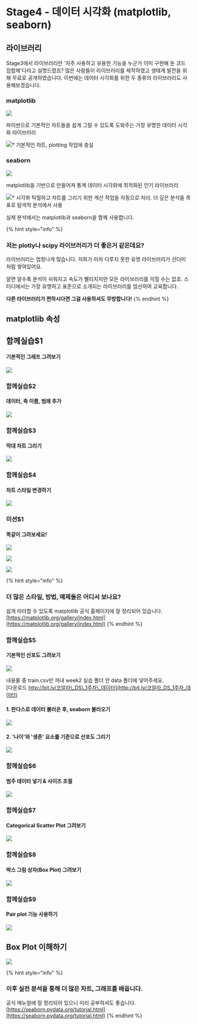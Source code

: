 # Stage4 - 데이터 시각화 \(matplotlib, seaborn\)

## 라이브러리

Stage3에서 라이브러리란 '자주 사용하고 유용한 기능을 누군가 이미 구현해 둔 코드 집합체'다라고 설명드렸죠? 많은 사람들이 라이브러리를 제작하였고 생태계 발전을 위해 무료로 공개하였습니다. 이번에는 데이터 시각화를 위한 두 종류의 라이브러리도 사용해보겠습니다.

### matplotlib

![](../.gitbook/assets/image-352.png)

파이썬으로 기본적인 차트들을 쉽게 그릴 수 있도록 도와주는 가장 유명한 데이터 시각화 라이브러리

![\* &#xAE30;&#xBCF8;&#xC801;&#xC778; &#xCC28;&#xD2B8;, plotting &#xC791;&#xC5C5;&#xC5D0; &#xCDA9;&#xC2E4;](../.gitbook/assets/image-146.png)

### seaborn

![](../.gitbook/assets/image-58.png)

matplotlib을 기반으로 만들어져 통계 데이터 시각화에 최적화된 인기 라이브러리

![\* &#xC2DC;&#xAC01;&#xD654; &#xD0C1;&#xC6D4;&#xD558;&#xACE0; &#xCC28;&#xD2B8;&#xB97C; &#xADF8;&#xB9AC;&#xAE30; &#xC704;&#xD55C; &#xACC4;&#xC0B0; &#xC791;&#xC5C5;&#xC744; &#xC790;&#xB3D9;&#xC73C;&#xB85C; &#xCC98;&#xB9AC;.&#x2028;&#xB354; &#xAE4A;&#xC740; &#xBD84;&#xC11D;&#xC744; &#xBAA9;&#xD45C;&#xB85C; &#xD0D0;&#xC0C9;&#xC801; &#xBD84;&#xC11D;&#xC5D0;&#xC11C; &#xC0AC;&#xC6A9;](../.gitbook/assets/image-175.png)

실제 분석에서는 matplotlib과 seaborn을 함께 사용합니다.

{% hint style="info" %}
### 저는 plotly나 scipy 라이브러리가 더 좋은거 같은데요?

라이브러리는 엄청나게 많습니다. 저희가 미처 다루지 못한 유명 라이브러리가 산더미 처럼 쌓여있어요.

알면 알수록 분석이 쉬워지고 속도가 빨리지지만 모든 라이브러리를 익힐 수는 없죠. 스터디에서는 가장 유명하고 표준으로 소개되는 라이브러리를 엄선하여 교육합니다.

**다른 라이브러리가 편하시다면 그걸 사용하셔도 무방합니다!**
{% endhint %}

## matplotlib 속성

## 함께실습$1

#### 기본적인 그래프 그려보기

![](../.gitbook/assets/image-125.png)

### 함께실습$2

#### 데이터, 축 이름, 범례 추가

![](../.gitbook/assets/image-194.png)

### 함께실습$3

#### 막대 차트 그리기

![](../.gitbook/assets/image-200.png)

### 함께실습$4

#### 차트 스타일 변경하기

![](../.gitbook/assets/image-229.png)

### 미션$1

#### 똑같이 그려보세요!

![](../.gitbook/assets/image-241.png)

![](../.gitbook/assets/image-109.png)

![](../.gitbook/assets/image-296.png)

{% hint style="info" %}
### 더 많은 스타일, 방법, 예제들은 어디서 보나요?

쉽게 따라할 수 있도록 matplotlib 공식 홈페이지에 잘 정리되어 있습니다. [https://matplotlib.org/gallery/index.html](https://matplotlib.org/gallery/index.html)
{% endhint %}

### 함께실습$5

#### 기본적인 산포도 그려보기

![](../.gitbook/assets/image-183.png)

내용물 중 train.csv만 꺼내 week2 실습 폴더 안 data 폴더에 넣어주세요.  
[다운로드 http://bit.ly/코알라\_DS\_1주차\_데이터](http://bit.ly/코알라_DS_1주차_데이터)

#### 1. 판다스로 데이터 불러온 후, seaborn 불러오기

![](../.gitbook/assets/image-210.png)

#### 2. '나이'와 '생존' 요소를 기준으로 산포도 그리기

![](../.gitbook/assets/image-357.png)

### 함께실습$6

#### 범주 데이터 넣기 & 사이즈 조절

![](../.gitbook/assets/image-388.png)

### 함께실습$7

#### Categorical Scatter Plot 그려보기

![](../.gitbook/assets/image-392.png)

### 함께실습$8

#### 박스 그림 상자\(Box Plot\) 그려보기

![](../.gitbook/assets/image-127.png)

### 함께실습$9

#### Pair plot 기능 사용하기

![](../.gitbook/assets/image-99.png)

## Box Plot 이해하기

![](../.gitbook/assets/image-166.png)

{% hint style="info" %}
### 이후 실전 분석을 통해 더 많은 차트, 그래프를 배웁니다.

공식 메뉴얼에 잘 정리되어 있으니 미리 공부하셔도 좋습니다. [https://seaborn.pydata.org/tutorial.html](https://seaborn.pydata.org/tutorial.html)
{% endhint %}

